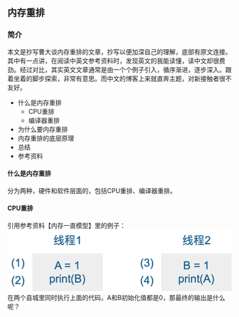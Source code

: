 ## 内存重排
### 简介
本文是抄写曹大谈内存重排的文章，抄写以便加深自己的理解，底部有原文连接。其中有一点讲，在阅读中英文参考资料时，发现英文的我能读懂，读中文却很费劲。经过对比，其实英文文章通常是由一个个例子引入，循序渐进，逐步深入。跟着坐着的脚步探索，非常有意思。而中文的博客上来就直奔主题，对新接触者很不友好。

- 什么是内存重排
	- CPU重排
	- 编译器重排
- 为什么要内存重排
- 内存重排的底层原理
- 总结
- 参考资料

#### 什么是内存重排  
分为两种，硬件和软件层面的，包括CPU重排、编译器重排。

#### CPU重排
引用参考资料【内存一直模型】里的例子：  
![memroy-range-1](../../img/memory-range-1.png)
在两个县城里同时执行上面的代码，A和B初始化值都是0，那最终的输出是什么呢？

